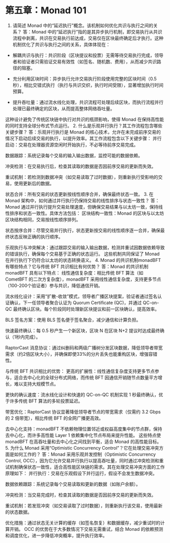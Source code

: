 # 第五章：Monad 101

1. 请简述 Monad 中的“延迟执行”概念。该机制如何优化共识与执行之间的关系？
答：Monad 中的“延迟执行”指的是其异步执行机制，即交易执行从共识流程中剥离，共识在交易执行前达成，交易仅在区块最终确定后才执行。这种机制优化了共识与执行之间的关系，具体体现在：

- 解耦共识与执行：共识阶段（区块提议和投票）无需等待交易执行完成，领导者和验证者只需验证交易有效性（如签名、随机数、费用），从而减少共识路径的阻塞。

- 充分利用区块时间：异步执行允许交易执行阶段使用完整的区块时间（0.5秒），相比交错式执行（执行与共识交织，执行时间受限），显著增加执行时间预算。

- 提升吞吐量：通过流水线化处理，共识流程可处理后续区块，而执行流程并行处理已最终确定的区块，从而提高整体网络吞吐量。
  
这种设计避免了传统区块链中执行对共识的瓶颈影响，使得 Monad 在保持高性能的同时支持全球分布式节点运行。
2. 什么是乐观并行执行？其工作流程包含哪些关键步骤？
答：乐观并行执行是 Monad 的核心技术，允许在未完成前序交易的情况下启动后续交易的执行，以提升效率。其工作流程包含以下关键步骤：
并行启动：交易在处理器资源空闲时开始执行，不必等待前序交易完成。

数据跟踪：系统记录每个交易的输入输出数据，监控可能的数据依赖。

冲突检测：在交易执行后，检查其读取的数据是否因前序交易的更新而失效。

重试机制：若检测到数据冲突（如交易读取了过时数据），则重新执行受影响的交易，使用更新后的数据。

状态合并：所有交易的状态更新按线性顺序合并，确保最终状态一致。
3. 在 Monad 架构中，如何通过并行执行仍保持交易的线性排序与状态一致性？
答：Monad 通过并行执行提升交易处理速度，但确保交易结果与以太坊一致，保持线性排序和状态一致性。具体方法包括：
区块结构一致性：Monad 的区块与以太坊区块结构相同，交易按线性顺序排列。

状态按序合并：尽管交易并行执行，状态更新按交易的线性顺序逐一合并，确保最终状态反映正确的执行顺序。

乐观执行与冲突解决：通过跟踪交易的输入输出数据，检测并重试因数据依赖导致的错误执行，确保每个交易基于正确的状态运行。
这些机制共同保证了 Monad 在并行执行下仍符合以太坊的状态转换语义。
4. Monad 的共识机制monadBFT有哪些特点？它与传统 BFT 共识相比有何优势？
答：Monad 的共识机制 monadBFT 具有以下特点：
线性通信复杂度：相比传统 BFT 算法（如 CometBFT 的二次方复杂度），monadBFT 采用线性通信复杂度，支持更多节点（100-200个验证者）参与共识，降低通信开销。

流水线化设计：采用“扩散-收敛”模式，领导者广播区块提案，验证者通过签名认证确认，下一任领导者聚合认证为 Quorum Certificate (QC)，并通过 QC-on-QC 最终确认区块。每个阶段同时处理新区块提议和前一区块确认，提高效率。

BLS 签名方案：使用 BLS 签名便于签名聚合，减少通信和计算负担。

快速最终确认：每 0.5 秒产生一个新区块，区块 N 在区块 N+2 提议时达成最终确认（1秒内完成）。

RaptorCast 消息协议：通过纠删码和两级广播树分发区块数据，降低领导者带宽需求（约2倍区块大小），并确保即使33%的分片丢失也能重构区块，增强容错性。

与传统 BFT 共识相比的优势：
更高的扩展性：线性通信复杂度支持更多节点参与，适合去中心化的全球分布式网络，而传统 BFT 因通信开销随节点数量平方增长，难以支持大规模节点。

更快的确认速度：流水线化设计和快速的 QC-on-QC 机制实现 1 秒最终确认，优于许多传统 BFT 算法的多轮投票延迟。

带宽优化：RaptorCast 协议显著降低领导者节点的带宽需求（仅需约 3.2 Gbps 的 2 倍带宽），相比传统 BFT 的全网广播更高效。

去中心化支持：monadBFT 不依赖物理位置邻近或权益高度集中的节点群，保持去中心化，而许多高性能 Layer 1 依赖集中化节点布局来提升性能。
这些特点使 monadBFT 在高吞吐量和去中心化之间找到平衡，适合 Monad 的高性能目标。
5. 为什么 Monad 采用“Optimistic Concurrency Control”？它在处理交易冲突方面是如何工作的？
答：Monad 采用乐观并发控制（Optimistic Concurrency Control, OCC），因为它允许交易并行执行以提高吞吐量，同时通过冲突检测和重试机制确保状态一致性，适合高性能区块链的需求。其在处理交易冲突方面的工作原理如下：
并行执行：交易在乐观假设下并行运行，假设不会发生数据冲突。

数据依赖跟踪：系统记录每个交易读取和更新的数据（如账户余额）。

冲突检测：当交易完成时，检查其读取的数据是否因前序交易的更新而失效。

重试机制：若发现冲突（如交易读取了过时数据），则重新执行该交易，使用最新的状态数据。

优化措施：通过状态无关计算的缓存（如签名恢复）和数据缓存，减少重试时的计算开销。
OCC 的优势在于大多数情况下交易无需重试，结合 Monad 的依赖预测和调度优化，进一步降低冲突概率，提升执行效率。
